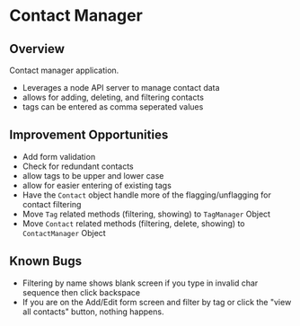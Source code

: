 # Contact Manager

## Overview
Contact manager application.
* Leverages a node API server to manage contact data
* allows for adding, deleting, and filtering contacts
* tags can be entered as comma seperated values

## Improvement Opportunities
* Add form validation
* Check for redundant contacts
* allow tags to be upper and lower case
* allow for easier entering of existing tags
* Have the ```Contact``` object handle more of the flagging/unflagging for contact filtering
* Move ```Tag``` related methods (filtering, showing) to ```TagManager``` Object
* Move ```Contact``` related methods (filtering, delete, showing) to ```ContactManager``` Object

## Known Bugs
* Filtering by name shows blank screen if you type in invalid char sequence then click backspace
* If you are on the Add/Edit form screen and filter by tag or click the "view all contacts" button, nothing happens.